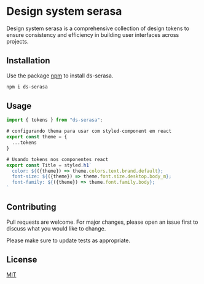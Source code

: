 # Design system serasa

Design system serasa is a comprehensive collection of design tokens to ensure consistency and efficiency in building user interfaces across projects.

## Installation

Use the package [npm](https://docs.npmjs.com/cli/v8/commands/npm-install) to install ds-serasa.

```bash
npm i ds-serasa
```

## Usage

```javascript
import { tokens } from "ds-serasa";

# configurando thema para usar com styled-component em react
export const theme = {
  ...tokens
}

# Usando tokens nos componentes react
export const Title = styled.h1`
  color: ${({theme}) => theme.colors.text.brand.default};
  font-size: ${({theme}) => theme.font.size.desktop.body_m};
  font-family: ${({theme}) => theme.font.family.body};
`
```

## Contributing

Pull requests are welcome. For major changes, please open an issue first
to discuss what you would like to change.

Please make sure to update tests as appropriate.

## License

[MIT](https://choosealicense.com/licenses/mit/)
